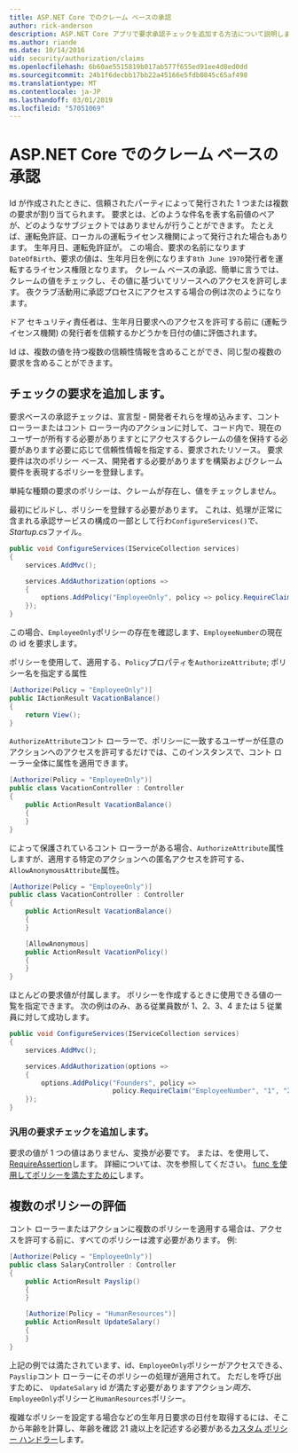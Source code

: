 ```yaml
---
title: ASP.NET Core でのクレーム ベースの承認
author: rick-anderson
description: ASP.NET Core アプリで要求承認チェックを追加する方法について説明します。
ms.author: riande
ms.date: 10/14/2016
uid: security/authorization/claims
ms.openlocfilehash: 6b60ae5515819b017ab577f655ed91ee4d8ed0dd
ms.sourcegitcommit: 24b1f6decbb17bb22a45166e5fdb0845c65af498
ms.translationtype: MT
ms.contentlocale: ja-JP
ms.lasthandoff: 03/01/2019
ms.locfileid: "57051069"
---
```

# <a name="claims-based-authorization-in-aspnet-core"></a>ASP.NET Core でのクレーム ベースの承認

<a name="security-authorization-claims-based"></a>

Id が作成されたときに、信頼されたパーティによって発行された 1 つまたは複数の要求が割り当てられます。 要求とは、どのような件名を表す名前値のペアが、どのようなサブジェクトではありませんが行うことができます。 たとえば、運転免許証、ローカルの運転ライセンス機関によって発行された場合もあります。 生年月日、運転免許証が。 この場合、要求の名前になります`DateOfBirth`、要求の値は、生年月日を例になります`8th June 1970`発行者を運転するライセンス権限となります。 クレーム ベースの承認、簡単に言うでは、クレームの値をチェックし、その値に基づいてリソースへのアクセスを許可します。 夜クラブ活動用に承認プロセスにアクセスする場合の例は次のようになります。

ドア セキュリティ責任者は、生年月日要求へのアクセスを許可する前に (運転ライセンス機関) の発行者を信頼するかどうかを日付の値に評価されます。

Id は、複数の値を持つ複数の信頼性情報を含めることができ、同じ型の複数の要求を含めることができます。

## <a name="adding-claims-checks"></a>チェックの要求を追加します。

要求ベースの承認チェックは、宣言型 - 開発者それらを埋め込みます、コント ローラーまたはコント ローラー内のアクションに対して、コード内で、現在のユーザーが所有する必要がありますとにアクセスするクレームの値を保持する必要があります必要に応じて信頼性情報を指定する、要求されたリソース。 要求要件は次のポリシー ベース、開発者する必要がありますを構築およびクレーム要件を表現するポリシーを登録します。

単純な種類の要求のポリシーは、クレームが存在し、値をチェックしません。

最初にビルドし、ポリシーを登録する必要があります。 これは、処理が正常に含まれる承認サービスの構成の一部として行わ`ConfigureServices()`で、 *Startup.cs*ファイル。

```csharp
public void ConfigureServices(IServiceCollection services)
{
    services.AddMvc();

    services.AddAuthorization(options =>
    {
        options.AddPolicy("EmployeeOnly", policy => policy.RequireClaim("EmployeeNumber"));
    });
}
```

この場合、`EmployeeOnly`ポリシーの存在を確認します、`EmployeeNumber`の現在の id を要求します。

ポリシーを使用して、適用する、`Policy`プロパティを`AuthorizeAttribute`; ポリシー名を指定する属性

```csharp
[Authorize(Policy = "EmployeeOnly")]
public IActionResult VacationBalance()
{
    return View();
}
```

`AuthorizeAttribute`コント ローラーで、ポリシーに一致するユーザーが任意のアクションへのアクセスを許可するだけでは、このインスタンスで、コント ローラー全体に属性を適用できます。

```csharp
[Authorize(Policy = "EmployeeOnly")]
public class VacationController : Controller
{
    public ActionResult VacationBalance()
    {
    }
}
```

によって保護されているコント ローラーがある場合、`AuthorizeAttribute`属性しますが、適用する特定のアクションへの匿名アクセスを許可する、`AllowAnonymousAttribute`属性。

```csharp
[Authorize(Policy = "EmployeeOnly")]
public class VacationController : Controller
{
    public ActionResult VacationBalance()
    {
    }

    [AllowAnonymous]
    public ActionResult VacationPolicy()
    {
    }
}
```

ほとんどの要求値が付属します。 ポリシーを作成するときに使用できる値の一覧を指定できます。 次の例はのみ、ある従業員数が 1、2、3、4 または 5 従業員に対して成功します。

```csharp
public void ConfigureServices(IServiceCollection services)
{
    services.AddMvc();

    services.AddAuthorization(options =>
    {
        options.AddPolicy("Founders", policy =>
                          policy.RequireClaim("EmployeeNumber", "1", "2", "3", "4", "5"));
    });
}
```

### <a name="add-a-generic-claim-check"></a>汎用の要求チェックを追加します。

要求の値が 1 つの値はありません、変換が必要です。 または、を使用して、 [RequireAssertion](/dotnet/api/microsoft.aspnetcore.authorization.authorizationpolicybuilder.requireassertion)します。 詳細については、次を参照してください。 [func を使用してポリシーを満たすために](xref:security/authorization/policies#using-a-func-to-fulfill-a-policy)します。

## <a name="multiple-policy-evaluation"></a>複数のポリシーの評価

コント ローラーまたはアクションに複数のポリシーを適用する場合は、アクセスを許可する前に、すべてのポリシーは渡す必要があります。 例:

```csharp
[Authorize(Policy = "EmployeeOnly")]
public class SalaryController : Controller
{
    public ActionResult Payslip()
    {
    }

    [Authorize(Policy = "HumanResources")]
    public ActionResult UpdateSalary()
    {
    }
}
```

上記の例では満たされています、id、`EmployeeOnly`ポリシーがアクセスできる、`Payslip`コント ローラーにそのポリシーの処理が適用されて。 ただしを呼び出すために、 `UpdateSalary` id が満たす必要がありますアクション*両方*、`EmployeeOnly`ポリシーと`HumanResources`ポリシー。

複雑なポリシーを設定する場合などの生年月日要求の日付を取得するには、そこから年齢を計算し、年齢を確認 21 歳以上を記述する必要がある[カスタム ポリシー ハンドラー](xref:security/authorization/policies)します。
